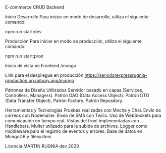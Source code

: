 E-commerce CRUD Backend


Inicio
Desarrollo
Para iniciar en modo de desarrollo, utiliza el siguiente comando:

npm run start:dev

Producción
Para iniciar en modo de producción, utiliza el siguiente comando:

npm run start:prod

Inicio de vista en Frontend 
/mongo

Link para el despliegue en producción
https://servidorexpressrugnia-production.up.railway.app/mongo

Patrones de Diseño Utilizados
Servidor basado en capas (Services, Controllers, Managers).
Patrón DAO (Data Access Object).
Patrón DTO (Data Transfer Object).
Patrón Factory.
Patrón Repository.

Herramientas y Tecnologías
Pruebas realizadas con Mocha y Chai.
Envío de correos con Nodemailer.
Envío de SMS con Twilio.
Uso de WebSockets para comunicación en tiempo real.
Vistas del front implementadas con Handlebars.
Multer utilizado para la subida de archivos.
Logger como middleware para el registro de eventos y errores.
Base de datos en MongoDB y filesystem 





Licencia
MARTIN RUGNIA dev 2023